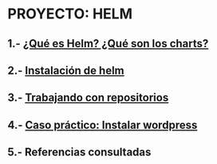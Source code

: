 # PROYECTO: HELM

## 1.- [¿Qué es Helm? ¿Qué son los charts?](ficheros/)

## 2.- [Instalación de helm](ficheros/instalación.md)

## 3.- [Trabajando con repositorios](ficheros/Listar-repo.md)

## 4.- [Caso práctico: Instalar wordpress](ficheros/practico.md)

## 5.- Referencias consultadas

